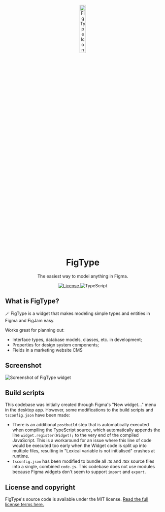<p align="center">
    <img width="20%" src="https://raw.githubusercontent.com/stefanwittwer/FigType/main/static/figtype-logo.svg" alt="FigType Icon" />
    <h1 align="center">FigType</h1>
</p>
<p align="center">
    The easiest way to model anything in Figma.
</p>

<p align="center">
  <a href="https://github.com/stefanwittwer/FigType/blob/main/LICENSE.md">
    <img src="https://img.shields.io/github/license/stefanwittwer/FigType" alt="License" />
  </a>
  <img src="https://img.shields.io/badge/TypeScript-%23007ACC.svg?logo=typescript&logoColor=white" alt="TypeScript" />
</p>

## What is FigType?

🪄 FigType is a widget that makes modeling simple types and entities in Figma and FigJam easy.

Works great for planning out:

- Interface types, database models, classes, etc. in development;
- Properties for design system components;
- Fields in a marketing website CMS

## Screenshot

![Screenshot of FigType widget](https://raw.githubusercontent.com/stefanwittwer/FigType/main/static/screenshot.png)

## Build scripts

This codebase was initially created through Figma's "New widget..." menu in the desktop app.
However, some modifications to the build scripts and `tsconfig.json` have been made:

- There is an additional `postbuild` step that is automatically executed when compiling the TypeScript source, which automatically appends the line `widget.register(Widget);` to the very end of the compiled JavaScript. This is a workaround for an issue where this line of code would be executed too early when the Widget code is split up into multiple files, resulting in "Lexical variable is not initialised" crashes at runtime.
- `tsconfig.json` has been modified to bundle all .ts and .tsx source files into a single, combined `code.js`. This codebase does not use modules because Figma widgets don't seem to support `import` and `export`.

## License and copyright

FigType's source code is available under the MIT license. [Read the full license terms here.](https://github.com/stefanwittwer/FigType/blob/main/LICENSE.md)
